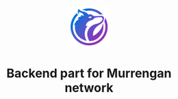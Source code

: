 <p align="center">
    <img src="readme/murr_logo.png" width="100px" title="murr_logo"/>
<p>

<H1 align="center">
    Backend part for Murrengan network
</H1>